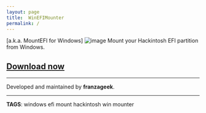 ```yaml
---
layout: page
title:  WinEFIMounter
permalink: /
---
```

[a.k.a. MountEFI for Windows]
![image](https://github.com/franzageek/WinEFIMounter/assets/88248950/60941873-ea53-4427-8e8b-1aac6605c433)
Mount your Hackintosh EFI partition from Windows. 


## [**Download now**](https://franzageek.github.io/WinEFIMounter/downloads)




_______________ ____ ___ __ _
Developed and maintained by **franzageek**.
_ _ _ _ _




**TAGS**: windows efi mount hackintosh win mounter
